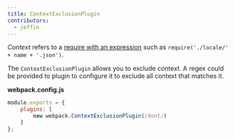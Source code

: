 ```yaml
---
title: ContextExclusionPlugin
contributors:
  - jeffin
---
```


_Context_ refers to a [require with an expression](/guides/dependency-management/#require-with-expression) such as `require('./locale/' + name + '.json')`.

The `ContextExclusionPlugin` allows you to exclude context. A regex could be provided to plugin to configure it to exclude all context that matches it.

__webpack.config.js__

``` javascript
module.exports = {
	plugins: [
        new webpack.ContextExclusionPlugin(/dont/)
    ]
};

```

